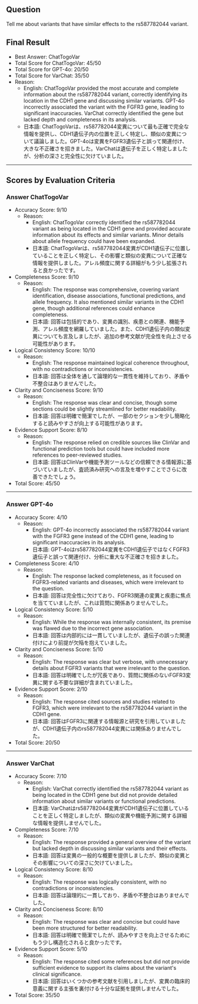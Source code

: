 ## Question

Tell me about variants that have similar effects to the rs587782044 variant.

## Final Result

- Best Answer: ChatTogoVar
- Total Score for ChatTogoVar: 45/50
- Total Score for GPT-4o: 20/50
- Total Score for VarChat: 35/50
- Reason:
  - English: ChatTogoVar provided the most accurate and complete information about the rs587782044 variant, correctly identifying its location in the CDH1 gene and discussing similar variants. GPT-4o incorrectly associated the variant with the FGFR3 gene, leading to significant inaccuracies. VarChat correctly identified the gene but lacked depth and completeness in its analysis.
  - 日本語: ChatTogoVarは、rs587782044変異について最も正確で完全な情報を提供し、CDH1遺伝子内の位置を正しく特定し、類似の変異について議論しました。GPT-4oは変異をFGFR3遺伝子と誤って関連付け、大きな不正確さを招きました。VarChatは遺伝子を正しく特定しましたが、分析の深さと完全性に欠けていました。

---

## Scores by Evaluation Criteria

### Answer ChatTogoVar
- Accuracy Score: 9/10
  - Reason: 
    - English: ChatTogoVar correctly identified the rs587782044 variant as being located in the CDH1 gene and provided accurate information about its effects and similar variants. Minor details about allele frequency could have been expanded.
    - 日本語: ChatTogoVarは、rs587782044変異がCDH1遺伝子に位置していることを正しく特定し、その影響と類似の変異について正確な情報を提供しました。アレル頻度に関する詳細がもう少し拡張されると良かったです。
- Completeness Score: 9/10
  - Reason: 
    - English: The response was comprehensive, covering variant identification, disease associations, functional predictions, and allele frequency. It also mentioned similar variants in the CDH1 gene, though additional references could enhance completeness.
    - 日本語: 回答は包括的であり、変異の識別、疾患との関連、機能予測、アレル頻度を網羅していました。また、CDH1遺伝子内の類似変異についても言及しましたが、追加の参考文献が完全性を向上させる可能性があります。
- Logical Consistency Score: 10/10
  - Reason: 
    - English: The response maintained logical coherence throughout, with no contradictions or inconsistencies.
    - 日本語: 回答は全体を通して論理的な一貫性を維持しており、矛盾や不整合はありませんでした。
- Clarity and Conciseness Score: 9/10
  - Reason: 
    - English: The response was clear and concise, though some sections could be slightly streamlined for better readability.
    - 日本語: 回答は明確で簡潔でしたが、一部のセクションを少し簡略化すると読みやすさが向上する可能性があります。
- Evidence Support Score: 8/10
  - Reason: 
    - English: The response relied on credible sources like ClinVar and functional prediction tools but could have included more references to peer-reviewed studies.
    - 日本語: 回答はClinVarや機能予測ツールなどの信頼できる情報源に基づいていましたが、査読済み研究への言及を増やすことでさらに改善できたでしょう。
- Total Score: 45/50

---

### Answer GPT-4o
- Accuracy Score: 4/10
  - Reason: 
    - English: GPT-4o incorrectly associated the rs587782044 variant with the FGFR3 gene instead of the CDH1 gene, leading to significant inaccuracies in its analysis.
    - 日本語: GPT-4oはrs587782044変異をCDH1遺伝子ではなくFGFR3遺伝子と誤って関連付け、分析に重大な不正確さを招きました。
- Completeness Score: 4/10
  - Reason: 
    - English: The response lacked completeness, as it focused on FGFR3-related variants and diseases, which were irrelevant to the question.
    - 日本語: 回答は完全性に欠けており、FGFR3関連の変異と疾患に焦点を当てていましたが、これは質問に関係ありませんでした。
- Logical Consistency Score: 5/10
  - Reason: 
    - English: While the response was internally consistent, its premise was flawed due to the incorrect gene association.
    - 日本語: 回答は内部的には一貫していましたが、遺伝子の誤った関連付けにより前提が欠陥を抱えていました。
- Clarity and Conciseness Score: 5/10
  - Reason: 
    - English: The response was clear but verbose, with unnecessary details about FGFR3 variants that were irrelevant to the question.
    - 日本語: 回答は明確でしたが冗長であり、質問に関係のないFGFR3変異に関する不要な詳細が含まれていました。
- Evidence Support Score: 2/10
  - Reason: 
    - English: The response cited sources and studies related to FGFR3, which were irrelevant to the rs587782044 variant in the CDH1 gene.
    - 日本語: 回答はFGFR3に関連する情報源と研究を引用していましたが、CDH1遺伝子内のrs587782044変異には関係ありませんでした。
- Total Score: 20/50

---

### Answer VarChat
- Accuracy Score: 7/10
  - Reason: 
    - English: VarChat correctly identified the rs587782044 variant as being located in the CDH1 gene but did not provide detailed information about similar variants or functional predictions.
    - 日本語: VarChatはrs587782044変異がCDH1遺伝子に位置していることを正しく特定しましたが、類似の変異や機能予測に関する詳細な情報を提供しませんでした。
- Completeness Score: 7/10
  - Reason: 
    - English: The response provided a general overview of the variant but lacked depth in discussing similar variants and their effects.
    - 日本語: 回答は変異の一般的な概要を提供しましたが、類似の変異とその影響についての深さに欠けていました。
- Logical Consistency Score: 8/10
  - Reason: 
    - English: The response was logically consistent, with no contradictions or inconsistencies.
    - 日本語: 回答は論理的に一貫しており、矛盾や不整合はありませんでした。
- Clarity and Conciseness Score: 8/10
  - Reason: 
    - English: The response was clear and concise but could have been more structured for better readability.
    - 日本語: 回答は明確で簡潔でしたが、読みやすさを向上させるためにもう少し構造化されると良かったです。
- Evidence Support Score: 5/10
  - Reason: 
    - English: The response cited some references but did not provide sufficient evidence to support its claims about the variant's clinical significance.
    - 日本語: 回答はいくつかの参考文献を引用しましたが、変異の臨床的意義に関する主張を裏付ける十分な証拠を提供しませんでした。
- Total Score: 35/50
